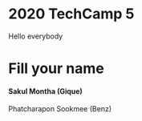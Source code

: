# 2020 TechCamp 5
Hello everybody

#  Fill your name
#### Sakul Montha (Gique)
Phatcharapon Sookmee (Benz)
